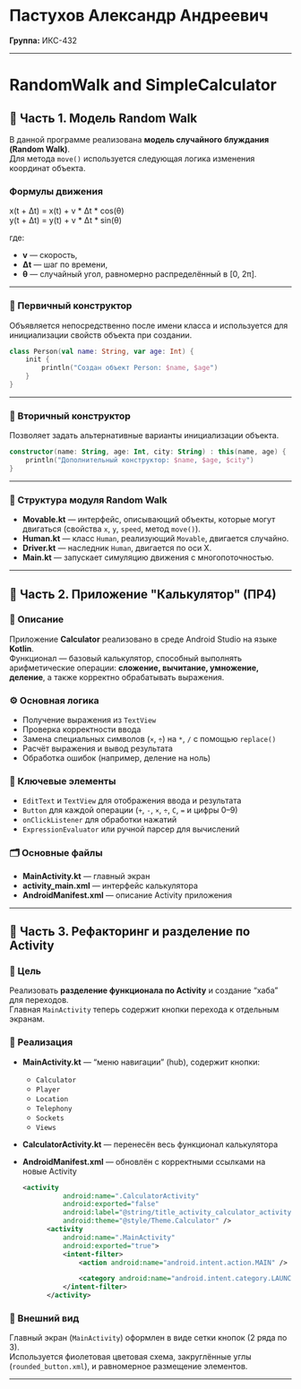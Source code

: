 # Пастухов Александр Андреевич

**Группа:** ИКС-432

---

# RandomWalk and SimpleCalculator

## 📘 Часть 1. Модель Random Walk

В данной программе реализована **модель случайного блуждания (Random Walk)**.  
Для метода `move()` используется следующая логика изменения координат объекта.

### Формулы движения

x(t + Δt) = x(t) + v * Δt * cos(θ)  
y(t + Δt) = y(t) + v * Δt * sin(θ)

где:

* **v** — скорость,
* **Δt** — шаг по времени,
* **θ** — случайный угол, равномерно распределённый в [0, 2π].

---

### 🧩 Первичный конструктор

Объявляется непосредственно после имени класса и используется для инициализации свойств объекта при создании.

```kotlin
class Person(val name: String, var age: Int) {
    init {
        println("Создан объект Person: $name, $age")
    }
}
```

---

### 🔁 Вторичный конструктор

Позволяет задать альтернативные варианты инициализации объекта.

```kotlin
constructor(name: String, age: Int, city: String) : this(name, age) {
    println("Дополнительный конструктор: $name, $age, $city")
}
```

---

### 📂 Структура модуля Random Walk

* **Movable.kt** — интерфейс, описывающий объекты, которые могут двигаться (свойства `x`, `y`, `speed`, метод `move()`).
* **Human.kt** — класс `Human`, реализующий `Movable`, двигается случайно.
* **Driver.kt** — наследник `Human`, двигается по оси X.
* **Main.kt** — запускает симуляцию движения с многопоточностью.

---

## 🧮 Часть 2. Приложение "Калькулятор" (ПР4)

### 📱 Описание

Приложение **Calculator** реализовано в среде Android Studio на языке **Kotlin**.  
Функционал — базовый калькулятор, способный выполнять арифметические операции:
**сложение, вычитание, умножение, деление**, а также корректно обрабатывать выражения.

### ⚙️ Основная логика

* Получение выражения из `TextView`
* Проверка корректности ввода
* Замена специальных символов (`×`, `÷`) на `*`, `/` с помощью `replace()`
* Расчёт выражения и вывод результата
* Обработка ошибок (например, деление на ноль)

### 🧠 Ключевые элементы

* `EditText` и `TextView` для отображения ввода и результата
* `Button` для каждой операции (`+`, `-`, `×`, `÷`, `C`, `=` и цифры 0–9)
* `onClickListener` для обработки нажатий
* `ExpressionEvaluator` или ручной парсер для вычислений

### 🗂️ Основные файлы

* **MainActivity.kt** — главный экран
* **activity_main.xml** — интерфейс калькулятора
* **AndroidManifest.xml** — описание Activity приложения

---

## 🧩 Часть 3. Рефакторинг и разделение по Activity

### 🔄 Цель

Реализовать **разделение функционала по Activity** и создание “хаба” для переходов.  
Главная `MainActivity` теперь содержит кнопки перехода к отдельным экранам.

### 🧭 Реализация

* **MainActivity.kt** — “меню навигации” (hub), содержит кнопки:

  * `Calculator`
  * `Player`
  * `Location`
  * `Telephony`
  * `Sockets`
  * `Views`

* **CalculatorActivity.kt** — перенесён весь функционал калькулятора

* **AndroidManifest.xml** — обновлён с корректными ссылками на новые Activity

  ```xml
  <activity
            android:name=".CalculatorActivity"
            android:exported="false"
            android:label="@string/title_activity_calculator_activity.kt"
            android:theme="@style/Theme.Calculator" />
        <activity
            android:name=".MainActivity"
            android:exported="true">
            <intent-filter>
                <action android:name="android.intent.action.MAIN" />

                <category android:name="android.intent.category.LAUNCHER" />
            </intent-filter>
        </activity>
  ```

### 🎨 Внешний вид

Главный экран (`MainActivity`) оформлен в виде сетки кнопок (2 ряда по 3).  
Используется фиолетовая цветовая схема, закруглённые углы (`rounded_button.xml`), и равномерное размещение элементов.  


---
